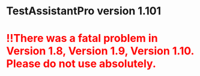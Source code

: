 # TestAssistantPro version 1.101

# <span style="color:red">!!There was a fatal problem in Version 1.8, Version 1.9, Version 1.10. Please do not use absolutely.</span>
